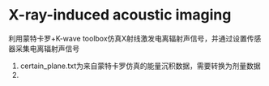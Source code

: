 # X-ray-induced acoustic imaging
利用蒙特卡罗+K-wave toolbox仿真X射线激发电离辐射声信号，并通过设置传感器采集电离辐射声信号
1. certain_plane.txt为来自蒙特卡罗仿真的能量沉积数据，需要转换为剂量数据
2. 
